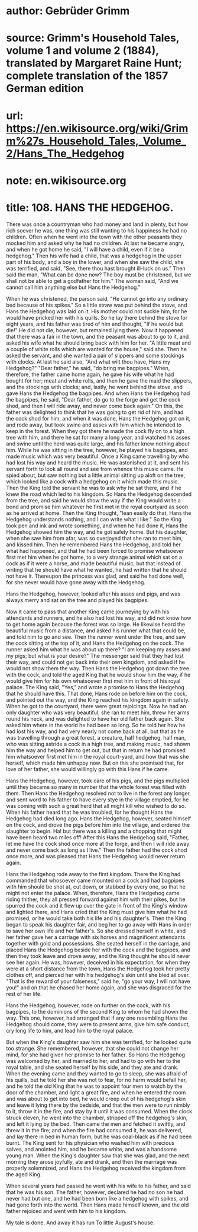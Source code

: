 # author: Gebrüder Grimm
# source: Grimm's Household Tales, volume 1 and volume 2 (1884), translated by Margaret Raine Hunt; complete translation of the 1857 German edition
# url: https://en.wikisource.org/wiki/Grimm%27s_Household_Tales,_Volume_2/Hans_The_Hedgehog
# note: en.wikisource.org
# title: 108. HANS THE HEDGEHOG. 

There was once a countryman who had money and land in plenty, but how rich soever he was, one thing was still wanting to his happiness he had no children. Often when he went into the town with the other peasants they ​mocked him and asked why he had no children. At last he became angry, and when he got home he said, "I will have a child, even if it be a hedgehog." Then his wife had a child, that was a hedgehog in the upper part of his body, and a boy in the lower, and when she saw the child, she was terrified, and said, "See, there thou hast brought ill-luck on us." Then said the man, "What can be done now? The boy must be christened, but we shall not be able to get a godfather for him." The woman said, "And we cannot call him anything else but Hans the Hedgehog." 

When he was christened, the parson said, "He cannot go into any ordinary bed because of his spikes." So a little straw was put behind the stove, and Hans the Hedgehog was laid on it. His mother could not suckle him, for he would have pricked her with his quills. So he lay there behind the stove for eight years, and his father was tired of him and thought, "If he would but die!" He did not die, however, but remained lying there. Now it happened that there was a fair in the town, and the peasant was about to go to it, and asked his wife what he should bring back with him for her. "A little meat and a couple of white rolls which are wanted for the house," said she. Then he asked the servant, and she wanted a pair of slippers and some stockings with clocks. At last he said also, "And what wilt thou have, Hans my Hedgehog?" "Dear father," he said, "do bring me bagpipes." When, therefore, the father came home again, he gave his wife what he had bought for her; meat and white rolls, and then he gave the maid the slippers, and the stockings with clocks; and, lastly, he went behind the stove, and gave Hans the Hedgehog the bagpipes. And when Hans the Hedgehog had the bagpipes, he said, "Dear father, do go to the forge and get the cock shod, and then I will ride away, and never come back again." On this, the father was delighted to think that he was going to get rid of him, and had the cock shod for him, and when it was done, Hans the Hedgehog got on it, and rode away, but took swine and asses with him which he intended to keep in the forest. When they got there he made the cock fly on to a high tree with him, and there he sat for many ​a long year, and watched his asses and swine until the herd was quite large, and his father knew nothing about him. While he was sitting in the tree, however, he played his bagpipes, and made music which was very beautiful. Once a King came travelling by who had lost his way and heard the music. He was astonished at it, and sent his servant forth to look all round and see from whence this music came. He spied about, but saw nothing but a little animal sitting up aloft on the tree, which looked like a cock with a hedgehog on it which made this music. Then the King told the servant he was to ask why he sat there, and if he knew the road which led to his kingdom. So Hans the Hedgehog descended from the tree, and said he would show the way if the King would write a bond and promise him whatever he first met in the royal courtyard as soon as he arrived at home. Then the King thought, "lean easily do that, Hans the Hedgehog understands nothing, and I can write what I like." So the King took pen and ink and wrote something, and when he had done it, Hans the Hedgehog showed him the way, and he got safely home. But his daughter, when she saw him from afar, was so overjoyed that she ran to meet him, and kissed him. Then he remembered Hans the Hedgehog, and told her what had happened, and that he had been forced to promise whatsoever first met him when he got home, to a very strange animal which sat on a cock as if it were a horse, and made beautiful music, but that instead of writing that he should have what he wanted, he had written that he should not have it. Thereupon the princess was glad, and said he had done well, for she never would have gone away with the Hedgehog. 

Hans the Hedgehog, however, looked after his asses and pigs, and was always merry and sat on the tree and played his bagpipes. 

Now it came to pass that another King came journeying by with his attendants and runners, and he also had lost his way, and did not know how to get home again because the forest was so large. He likewise heard the beautiful music from a distance, and asked his runner what that could be, and told him to go and see. Then the runner ​went under the tree, and saw the cock sitting at the top of it, and Hans the Hedgehog on the cock. The runner asked him what he was about up there? "I am keeping my asses and my pigs; but what is your desire?" The messenger said that they had lost their way, and could not get back into their own kingdom, and asked if he would not show them the way. Then Hans the Hedgehog got down the tree with the cock, and told the aged King that he would show him the way, if he would give him for his own whatsoever first met him in front of his royal palace. The King said, "Yes," and wrote a promise to Hans the Hedgehog that he should have this. That done, Hans rode on before him on the cock, and pointed out the way, and the King reached his kingdom again in safety. When he got to the courtyard, there were great rejoicings. Now he had an only daughter who was very beautiful, she ran to meet him, threw her arms round his neck, and was delighted to have her old father back again. She asked him where in the world he had been so long. So he told her how he had lost his way, and had very nearly not come back at all, but that as he was travelling through a great forest, a creature, half hedgehog, half man, who was sitting astride a cock in a high tree, and making music, had shown him the way and helped him to get out, but that in return he had promised him whatsoever first met him in the royal court-yard, and how that was she herself, which made him unhappy now. But on this she promised that, for love of her father, she would willingly go with this Hans if he came. 

Hans the Hedgehog, however, took care of his pigs, and the pigs multiplied until they became so many in number that the whole forest was filled with them. Then Hans the Hedgehog resolved not to live in the forest any longer, and sent word to his father to have every stye in the village emptied, for he was coming with such a great herd that all might kill who wished to do so. When his father heard that he was troubled, for he thought Hans the Hedgehog had died long ago. Hans the Hedgehog, however, seated himself on the cock, and drove the pigs before him into the village, and ordered the slaughter to begin. Ha! but there was a killing and a chopping ​that might have been heard two miles off! After this Hans the Hedgehog said, "Father, let me have the cock shod once more at the forge, and then I will ride away and never come back as long as I live." Then the father had the cock shod once more, and was pleased that Hans the Hedgehog would never return again. 

Hans the Hedgehog rode away to the first kingdom. There the King had commanded that whosoever came mounted on a cock and had bagpipes with him should be shot at, cut down, or stabbed by every one, so that he might not enter the palace. When, therefore, Hans the Hedgehog came riding thither, they all pressed forward against him with their pikes, but he spurred the cock and it flew up over the gate in front of the King's window and lighted there, and Hans cried that the King must give him what he had promised, or he would take both his life and his daughter's. Then the King began to speak his daughter fair, and beg her to go away with Hans in order to save her own life and her father's. So she dressed herself in white, and her father gave her a carriage with six horses and magnificent attendants together with gold and possessions. She seated herself in the carriage, and placed Hans the Hedgehog beside her with the cock and the bagpipes, and then they took leave and drove away, and the King thought he should never see her again. He was, however, deceived in his expectation, for when they were at a short distance from the town, Hans the Hedgehog took her pretty clothes off, and pierced her with his hedgehog's skin until she bled all over. "That is the reward of your falseness," said he, "go your way, I will not have you!" and on that he chased her home again, and she was disgraced for the rest of her life. 

Hans the Hedgehog, however, rode on further on the cock, with his bagpipes, to the dominions of the second King to whom he had shown the way. This one, however, had arranged that if any one resembling Hans the Hedgehog should come, they were to present arms, give him safe conduct, cry long life to him, and lead him to the royal palace. 

But when the King's daughter saw him she was ​terrified, for he looked quite too strange. She remembered, however, that she could not change her mind, for she had given her promise to her father. So Hans the Hedgehog was welcomed by her, and married to her, and had to go with her to the royal table, and she seated herself by his side, and they ate and drank. When the evening came and they wanted to go to sleep, she was afraid of his quills, but he told her she was not to fear, for no harm would befall her, and he told the old King that he was to appoint four men to watch by the door of the chamber, and light a great fire, and when he entered the room and was about to get into bed, he would creep out of his hedgehog's skin and leave it lying there by the bedside, and that the men were to run nimbly to it, throw it in the fire, and stay by it until it was consumed. When the clock struck eleven, he went into the chamber, stripped off the hedgehog's skin, and left it lying by the bed. Then came the men and fetched it swiftly, and threw it in the fire; and when the fire had consumed it, he was delivered, and lay there in bed in human form, but he was coal-black as if he had been burnt. The King sent for his physician who washed him with precious salves, and anointed him, and he became white, and was a handsome young man. When the King's daughter saw that she was glad, and the next morning they arose joyfully, ate and drank, and then the marriage was properly solemnized, and Hans the Hedgehog received the kingdom from the aged King. 

When several years had passed he went with his wife to his father, and said that he was his son. The father, however, declared he had no son he had never had but one, and he had been born like a hedgehog with spikes, and had gone forth into the world. Then Hans made himself known, and the old father rejoiced and went with him to his kingdom. 

My tale is done. And away it has run To little August's house. 

